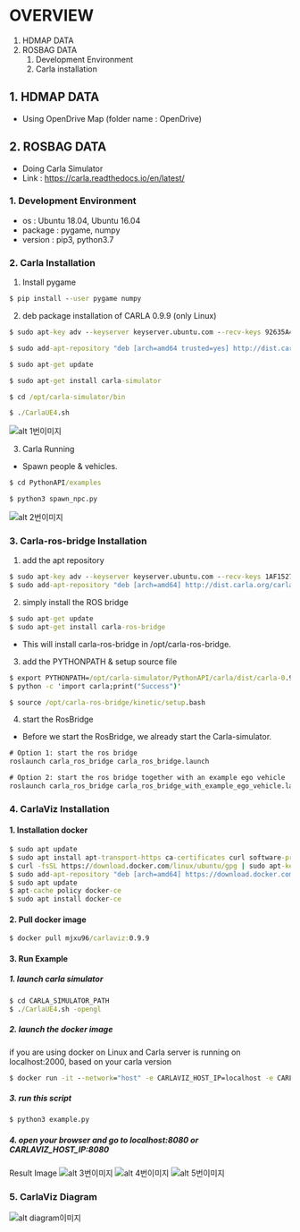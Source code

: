 # OVERVIEW

1. HDMAP DATA
2. ROSBAG DATA
    1. Development Environment
    2. Carla installation

## 1. HDMAP DATA
- Using OpenDrive Map (folder name : OpenDrive)

## 2. ROSBAG DATA
- Doing Carla Simulator
- Link : https://carla.readthedocs.io/en/latest/

### 1. Development Environment
- os : Ubuntu 18.04, Ubuntu 16.04
- package : pygame, numpy
- version : pip3, python3.7

### 2. Carla Installation

1. Install pygame

```cmd
$ pip install --user pygame numpy
```

2. deb package installation of CARLA 0.9.9 (only Linux)

```cmd 
$ sudo apt-key adv --keyserver keyserver.ubuntu.com --recv-keys 92635A407F7A020C

$ sudo add-apt-repository "deb [arch=amd64 trusted=yes] http://dist.carla.org/carla-0.9.9/ all main"

$ sudo apt-get update

$ sudo apt-get install carla-simulator

$ cd /opt/carla-simulator/bin

$ ./CarlaUE4.sh
```

![alt 1번이미지](/image/img1.png)

3. Carla Running  
- Spawn people & vehicles.

```cmd
$ cd PythonAPI/examples

$ python3 spawn_npc.py
```

![alt 2번이미지](/image/img2.png)

### 3. Carla-ros-bridge Installation

1. add the apt repository
```cmd
$ sudo apt-key adv --keyserver keyserver.ubuntu.com --recv-keys 1AF1527DE64CB8D9
$ sudo add-apt-repository "deb [arch=amd64] http://dist.carla.org/carla $(lsb_release -sc) main"
```
  
2. simply install the ROS bridge
```cmd
$ sudo apt-get update
$ sudo apt-get install carla-ros-bridge
```  
- This will install carla-ros-bridge in /opt/carla-ros-bridge.

3. add the PYTHONPATH & setup source file
```cmd
$ export PYTHONPATH=/opt/carla-simulator/PythonAPI/carla/dist/carla-0.9.10-py2.7-linux-x86_64.egg
$ python -c 'import carla;print("Success")'

$ source /opt/carla-ros-bridge/kinetic/setup.bash
```


4. start the RosBridge

- Before we start the RosBridge, we already start the Carla-simulator.  
```cmd
# Option 1: start the ros bridge
roslaunch carla_ros_bridge carla_ros_bridge.launch

# Option 2: start the ros bridge together with an example ego vehicle
roslaunch carla_ros_bridge carla_ros_bridge_with_example_ego_vehicle.launch


```

### 4. CarlaViz Installation

#### 1. Installation docker
```cmd
$ sudo apt update
$ sudo apt install apt-transport-https ca-certificates curl software-properties-common
$ curl -fsSL https://download.docker.com/linux/ubuntu/gpg | sudo apt-key add -
$ sudo add-apt-repository "deb [arch=amd64] https://download.docker.com/linux/ubuntu bionic stable"
$ sudo apt update
$ apt-cache policy docker-ce
$ sudo apt install docker-ce
```
#### 2. Pull docker image
```cmd
$ docker pull mjxu96/carlaviz:0.9.9
```
#### 3. Run Example

##### 1. launch carla simulator
```cmd
$ cd CARLA_SIMULATOR_PATH
$ ./CarlaUE4.sh -opengl
```

##### 2. launch the docker image

if you are using docker on Linux and Carla server is running on localhost:2000, based on your carla version

```cmd
$ docker run -it --network="host" -e CARLAVIZ_HOST_IP=localhost -e CARLA_SERVER_IP=localhost -e CARLA_SERVER_PORT=2000 mjxu96/carlaviz:0.9.9
```

##### 3. run this script

```cmd
$ python3 example.py
```

##### 4. open your browser and go to localhost:8080 or CARLAVIZ_HOST_IP:8080

Result Image
![alt 3번이미지](/image/img3.png)
![alt 4번이미지](/image/img4.png)
![alt 5번이미지](/image/img5.png)

### 5. CarlaViz Diagram

![alt diagram이미지](/image/diagram1.png)
